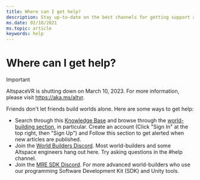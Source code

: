 ```yaml
---
title: Where can I get help?
description: Stay up-to-date on the best channels for getting support and help with your AltpsaceVR experiences.
ms.date: 02/10/2021
ms.topic: article
keywords: help
---
```


# Where can I get help?

>[!Important]
>AltspaceVR is shutting down on March 10, 2023. For more information, please visit https://aka.ms/altvr.

Friends don't let friends build worlds alone. Here are some ways to get help:

* Search through this [Knowledge Base](../index.yml) and browse through the [world-building section](world-editor-getting-started.md), in particular. Create an account (Click "Sign In" at the top right, then "Sign Up") and Follow this section to get alerted when new articles are published.
* Join the [World Builders Discord](https://discordapp.com/invite/altspacevr). Most world-builders and some Altspace engineers hang out here. Try asking questions in the #help channel.
* Join the [MRE SDK Discord](https://discord.gg/xyBcQec). For more advanced world-builders who use our programming Software Development Kit (SDK) and Unity tools. 